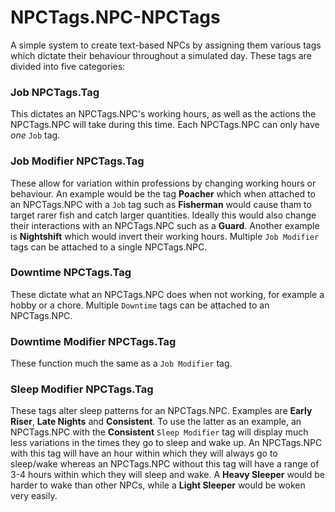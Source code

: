 # NPCTags.NPC-NPCTags
A simple system to create text-based NPCs by assigning them various tags which dictate their behaviour throughout a simulated day. These tags are divided into five categories:

### Job NPCTags.Tag
This dictates an NPCTags.NPC's working hours, as well as the actions the NPCTags.NPC will take during this time. Each NPCTags.NPC can only have *one* `Job` tag.

### Job Modifier NPCTags.Tag
These allow for variation within professions by changing working hours or behaviour. An example would be the tag **Poacher** which when attached to an NPCTags.NPC with a `Job` tag such as **Fisherman** would cause tham to target rarer fish and catch larger quantities. Ideally this would also change their interactions with an NPCTags.NPC such as a **Guard**. Another example is **Nightshift** which would invert their working hours. Multiple `Job Modifier` tags can be attached to a single NPCTags.NPC.

### Downtime NPCTags.Tag
These dictate what an NPCTags.NPC does when not working, for example a hobby or a chore. Multiple `Downtime` tags can be attached to an NPCTags.NPC.

### Downtime Modifier NPCTags.Tag
These function much the same as a `Job Modifier` tag.

### Sleep Modifier NPCTags.Tag
These tags alter sleep patterns for an NPCTags.NPC. Examples are **Early Riser**, **Late Nights** and **Consistent**. To use the latter as an example, an NPCTags.NPC with the **Consistent** `Sleep Modifier` tag will display much less variations in the times they go to sleep and wake up. An NPCTags.NPC with this tag will have an hour within which they will always go to sleep/wake whereas an NPCTags.NPC without this tag will have a range of 3-4 hours within which they will sleep and wake. A **Heavy Sleeper** would be harder to wake than other NPCs, while a **Light Sleeper** would be woken very easily.
